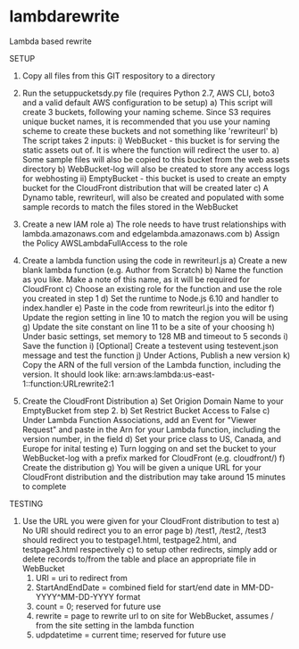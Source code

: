 # lambdarewrite
Lambda based rewrite

SETUP
1) Copy all files from this GIT respository to a directory

2) Run the setuppucketsdy.py file (requires Python 2.7, AWS CLI, boto3 and a valid default AWS configuration to be setup)
  a) This script will create 3 buckets, following your naming scheme.  Since S3 requires unique bucket names, it is recommended 
      that you use your naming scheme to create these buckets and not something like 'rewriteurl'
  b) The script takes 2 inputs:
    i) WebBucket - this bucket is for serving the static assets out of.  It is where the function will redirect the user to.
      a) Some sample files will also be copied to this bucket from the web assets directory
      b) WebBucket-log will also be created to store any access logs for webhosting
    ii) EmptyBucket - this bucket is used to create an empty bucket for the CloudFront distribution that will be created later
  c) A Dynamo table, rewriteurl, will also be created and populated with some sample records to match the files stored in the
      WebBucket
    
3) Create a new IAM role
  a) The role needs to have trust relationships with lambda.amazonaws.com and edgelambda.amazonaws.com
  b) Assign the Policy AWSLambdaFullAccess to the role

4) Create a lambda function using the code in rewriteurl.js
  a) Create a new blank lambda function (e.g. Author from Scratch)
  b) Name the function as you like.  Make a note of this name, as it will be required for CloudFront
  c) Choose an existing role for the function and use the role you created in step 1
  d) Set the runtime to Node.js 6.10 and handler to index.handler
  e) Paste in the code from rewriteurl.js into the editor
  f) Update the region setting in line 10 to match the region you will be using
  g) Update the site constant on line 11 to be a site of your choosing
  h) Under basic settings, set memory to 128 MB and timeout to 5 seconds
  i) Save the function
  i) [Optional] Create a testevent using testevent.json message and test the function
  j) Under Actions, Publish a new version
  k) Copy the ARN of the full version of the Lambda function, including the version.  It should look like:
      arn:aws:lambda:us-east-1:<accountID>:function:URLrewrite2:1
  
5) Create the CloudFront Distribution
  a) Set Origion Domain Name to your EmptyBucket from step 2.
  b) Set Restrict Bucket Access to False
  c) Under Lambda Function Associations, add an Event for "Viewer Request" and paste in the Arn for your Lambda function,
      including the version number, in the field
  d) Set your price class to US, Canada, and Europe for inital testing
  e) Turn logging on and set the bucket to your WebBucket-log with a prefix marked for CloudFront (e.g. cloudfront/)
  f) Create the distribution
  g) You will be given a unique URL for your CloudFront distribution and the distribution may take around 15 minutes to
      complete
      
TESTING
1) Use the URL you were given for your CloudFront distribution to test
   a) No URI should redirect you to an error page
   b) /test1, /test2, /test3 should redirect you to testpage1.html, testpage2.html, and testpage3.html respectively
   c) to setup other redirects, simply add or delete records to/from the table and place an appropriate file in WebBucket
      1) URI = uri to redirect from
      2) StartAndEndDate = combined field for start/end date in MM-DD-YYYY^MM-DD-YYYY format
      3) count = 0; reserved for future use
      4) rewrite = page to rewrite url to on site for WebBucket, assumes / from the site setting in the lambda function
      5) udpdatetime = current time; reserved for future use
     
